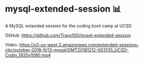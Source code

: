 # mysql-extended-session 📊
A MySQL extended session for the coding boot camp at UCSD

GitHub: https://github.com/Travo100/mysql-extended-session

Video: https://s3-us-west-2.amazonaws.com/extended-sessions-cbc/october-2018-ft/12-mysql/GMT20181212-003135_UCSD-Codin_1920x1080.mp4